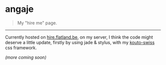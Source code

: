 # angaje

> My "hire me" page.

* * *

Currently hosted on [hire.flatland.be](http://hire.flatland.be), on my server, I think the code might deserve a little update, firstly by using jade & stylus, with my [kouto-swiss](https://github.com/krkn/kouto-swiss) css framework.

_(more coming soon)_
